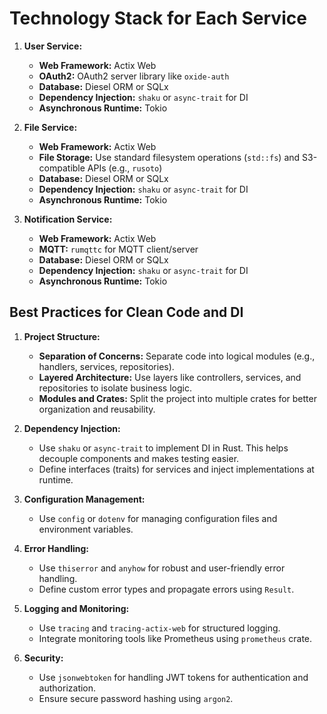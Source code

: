 # Technology Stack for Each Service

1. **User Service:**
    - **Web Framework:** Actix Web
    - **OAuth2:** OAuth2 server library like `oxide-auth`
    - **Database:** Diesel ORM or SQLx
    - **Dependency Injection:** `shaku` or `async-trait` for DI
    - **Asynchronous Runtime:** Tokio

2. **File Service:**
    - **Web Framework:** Actix Web
    - **File Storage:** Use standard filesystem operations (`std::fs`) and S3-compatible APIs (e.g., `rusoto`)
    - **Database:** Diesel ORM or SQLx
    - **Dependency Injection:** `shaku` or `async-trait` for DI
    - **Asynchronous Runtime:** Tokio

3. **Notification Service:**
    - **Web Framework:** Actix Web
    - **MQTT:** `rumqttc` for MQTT client/server
    - **Database:** Diesel ORM or SQLx
    - **Dependency Injection:** `shaku` or `async-trait` for DI
    - **Asynchronous Runtime:** Tokio

## Best Practices for Clean Code and DI

1. **Project Structure:**
    - **Separation of Concerns:** Separate code into logical modules (e.g., handlers, services, repositories).
    - **Layered Architecture:** Use layers like controllers, services, and repositories to isolate business logic.
    - **Modules and Crates:** Split the project into multiple crates for better organization and reusability.

2. **Dependency Injection:**
    - Use `shaku` or `async-trait` to implement DI in Rust. This helps decouple components and makes testing easier.
    - Define interfaces (traits) for services and inject implementations at runtime.

3. **Configuration Management:**
    - Use `config` or `dotenv` for managing configuration files and environment variables.

4. **Error Handling:**
    - Use `thiserror` and `anyhow` for robust and user-friendly error handling.
    - Define custom error types and propagate errors using `Result`.

5. **Logging and Monitoring:**
    - Use `tracing` and `tracing-actix-web` for structured logging.
    - Integrate monitoring tools like Prometheus using `prometheus` crate.

6. **Security:**
    - Use `jsonwebtoken` for handling JWT tokens for authentication and authorization.
    - Ensure secure password hashing using `argon2`.